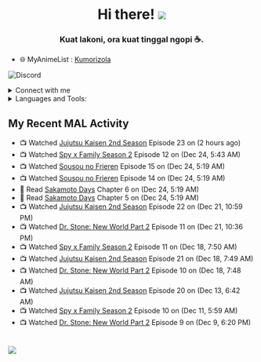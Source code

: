 <h1 align="center">Hi there! <img src="https://media.giphy.com/media/hvRJCLFzcasrR4ia7z/giphy.gif" width="25px"> </h1>
<h3 align="center">Kuat lakoni, ora kuat tinggal ngopi ☕.</h3>

- 🌐 MyAnimeList : [Kumorizola](https://myanimelist.net/animelist/Kumorizola)

![Discord](https://discord.c99.nl/widget/theme-3/761213268009943051.png)
<details>
      <summary>Connect with me</summary>
    <p align="left">
        <a href="https://www.instagram.com/kumorizola/" target="blank"><img align="center"
                src="https://raw.githubusercontent.com/rahuldkjain/github-profile-readme-generator/master/src/images/icons/Social/instagram.svg"
                alt="kumorizola" height="30" width="40" /></a>
        <a href="https://discord.com" target="blank"><img align="center"
                src="https://raw.githubusercontent.com/rahuldkjain/github-profile-readme-generator/master/src/images/icons/Social/discord.svg"
                alt="Kumori#5882" height="30" width="40" /></a>
    </p>
</details>

<details>
    <summary align="left">Languages and Tools:</summary>
<p align="left">
      <a href="https://www.w3schools.com/css/" target="_blank">
        <img src="https://raw.githubusercontent.com/devicons/devicon/master/icons/css3/css3-original-wordmark.svg"
            alt="css3" width="40" height="40" /> </a> <a href="https://www.w3.org/html/" target="_blank"> <img
            src="https://raw.githubusercontent.com/devicons/devicon/master/icons/html5/html5-original-wordmark.svg"
            alt="html5" width="40" height="40" /> </a> <a href="https://www.java.com" target="_blank"> <img
            src="https://raw.githubusercontent.com/devicons/devicon/master/icons/java/java-original.svg" alt="java"
            width="40" height="40" /> </a> <a href="https://developer.mozilla.org/en-US/docs/Web/JavaScript"
            target="_blank"> <img
            src="https://raw.githubusercontent.com/devicons/devicon/master/icons/javascript/javascript-original.svg"
            alt="javascript" width="40" height="40" /> </a> <a href="https://nodejs.org" target="_blank"> <img
            src="https://raw.githubusercontent.com/devicons/devicon/master/icons/nodejs/nodejs-original-wordmark.svg"
            alt="nodejs" width="40" height="40" /> </a> <a href="https://www.python.org" target="_blank"> <img
            src="https://raw.githubusercontent.com/devicons/devicon/master/icons/python/python-original.svg"
            alt="python" width="40" height="40" /> </a> <a href="https://www.typescriptlang.org/" target="_blank"> <img
            src="https://raw.githubusercontent.com/devicons/devicon/master/icons/typescript/typescript-original.svg" 
            alt="typescript" width="40" height="40" /> </a> <a href="https://www.photoshop.com/en" target="_blank"> <img
            src="https://upload.wikimedia.org/wikipedia/commons/a/af/Adobe_Photoshop_CC_icon.svg" alt="photoshop" width="40" height="40"/> </a>
            <a href="https://www.adobe.com/products/premiere.html" target="_blank"> <img
            src="https://upload.wikimedia.org/wikipedia/commons/4/40/Adobe_Premiere_Pro_CC_icon.svg" alt="Premiere pro" width="40" height="40"/> </a>
            <a href="https://www.adobe.com/in/products/illustrator.html" target="_blank"> <img 
            src="https://upload.wikimedia.org/wikipedia/commons/f/fb/Adobe_Illustrator_CC_icon.svg" alt="illustrator" width="40" height="40"/> </a>
      
 </details>
 
 <h2> My Recent MAL Activity</h2>
<!-- MAL_ACTIVITY:start -->

- 📺 Watched [Jujutsu Kaisen 2nd Season](https://MyAnimeList.net/anime.php?id=51009) Episode 23 on (2 hours ago)
- 📺 Watched [Spy x Family Season 2](https://MyAnimeList.net/anime.php?id=53887) Episode 12 on (Dec 24, 5:43 AM)
- 📺 Watched [Sousou no Frieren](https://MyAnimeList.net/anime.php?id=52991) Episode 15 on (Dec 24, 5:19 AM)
- 📺 Watched [Sousou no Frieren](https://MyAnimeList.net/anime.php?id=52991) Episode 14 on (Dec 24, 5:19 AM)
- 📖 Read [Sakamoto Days](https://MyAnimeList.net/manga.php?id=131334) Chapter 6 on (Dec 24, 5:19 AM)
- 📖 Read [Sakamoto Days](https://MyAnimeList.net/manga.php?id=131334) Chapter 5 on (Dec 24, 5:19 AM)
- 📺 Watched [Jujutsu Kaisen 2nd Season](https://MyAnimeList.net/anime.php?id=51009) Episode 22 on (Dec 21, 10:59 PM)
- 📺 Watched [Dr. Stone: New World Part 2](https://MyAnimeList.net/anime.php?id=55644) Episode 11 on (Dec 21, 10:36 PM)
- 📺 Watched [Spy x Family Season 2](https://MyAnimeList.net/anime.php?id=53887) Episode 11 on (Dec 18, 7:50 AM)
- 📺 Watched [Jujutsu Kaisen 2nd Season](https://MyAnimeList.net/anime.php?id=51009) Episode 21 on (Dec 18, 7:49 AM)
- 📺 Watched [Dr. Stone: New World Part 2](https://MyAnimeList.net/anime.php?id=55644) Episode 10 on (Dec 18, 7:48 AM)
- 📺 Watched [Jujutsu Kaisen 2nd Season](https://MyAnimeList.net/anime.php?id=51009) Episode 20 on (Dec 13, 6:42 AM)
- 📺 Watched [Spy x Family Season 2](https://MyAnimeList.net/anime.php?id=53887) Episode 10 on (Dec 11, 5:59 AM)
- 📺 Watched [Dr. Stone: New World Part 2](https://MyAnimeList.net/anime.php?id=55644) Episode 9 on (Dec 9, 6:20 PM)

<!-- MAL_ACTIVITY:end -->

  
<h2 align="left"> <img src="https://media.discordapp.net/attachments/918405470073520168/919220018355523584/ezgif.com-gif-maker_1.gif">
